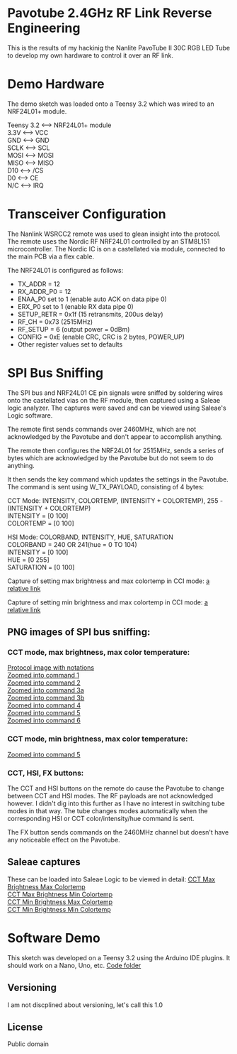 # Pavotube 2.4GHz RF Link Reverse Engineering

This is the results of my hackinig the Nanlite PavoTube II 30C RGB LED Tube to develop my own hardware to control it over an RF link.

# Demo Hardware
The demo sketch was loaded onto a Teensy 3.2 which was wired to an NRF24L01+ module.<br />

Teensy 3.2  <--> NRF24L01+ module<br />
3.3V <--> VCC<br />
GND  <--> GND<br />
SCLK <--> SCL<br />
MOSI <--> MOSI<br />
MISO <--> MISO<br />
D10  <--> /CS<br />
D0   <--> CE<br />
N/C  <--> IRQ<br />

# Transceiver Configuration

The Nanlink WSRCC2 remote was used to glean insight into the protocol. The remote uses the Nordic RF NRF24L01 controlled by an STM8L151 microcontroller. The Nordic IC is on a castellated via module, connected to the main PCB via a flex cable.<br />

The NRF24L01 is configured as follows:
- TX_ADDR = 12<br />
- RX_ADDR_P0 = 12<br />
- ENAA_P0 set to 1 (enable auto ACK on data pipe 0)<br />
- ERX_P0 set to 1 (enable RX data pipe 0)<br />
- SETUP_RETR = 0x1f (15 retransmits, 200us delay)<br />
- RF_CH = 0x73 (2515MHz)<br />
- RF_SETUP = 6 (output power = 0dBm)<br />
- CONFIG = 0xE (enable CRC, CRC is 2 bytes, POWER_UP)<br />
- Other register values set to defaults<br />

# SPI Bus Sniffing

The SPI bus and NRF24L01 CE pin signals were sniffed by soldering wires onto the castellated vias on the RF module, then captured using a Saleae logic analyzer. The captures were saved and can be viewed using Saleae's Logic software.

The remote first sends commands over 2460MHz, which are not acknowledged by the Pavotube and don't appear to accomplish anything.

The remote then configures the NRF24L01 for 2515MHz, sends a series of bytes which are acknowledged by the Pavotube but do not seem to do anything.

It then sends the key command which updates the settings in the Pavotube. The command is sent using W_TX_PAYLOAD, consisting of 4 bytes:

CCT Mode: INTENSITY, COLORTEMP, (INTENSITY + COLORTEMP), 255 - (INTENSITY + COLORTEMP)<br />
    INTENSITY = [0 100]<br />
    COLORTEMP = [0 100]<br />

HSI Mode: COLORBAND, INTENSITY, HUE, SATURATION<br />
    COLORBAND = 240 OR 241(hue = 0 TO 104)<br />
    INTENSITY = [0 100]<br />
    HUE = [0 255]<br />
    SATURATION = [0 100]<br />


Capture of setting max brightness and max colortemp in CCI mode: [a relative link](spi_captures/CCI_max_brightness_max_colortemp.sal)<br />

Capture of setting min brightness and max colortemp in CCI mode: [a relative link](spi_captures/CCI_min_brightness_max_colortemp.sal)<br />


## PNG images of SPI bus sniffing:

### CCT mode, max brightness, max color temperature:
[Protocol image with notations](spi_captures/CCT_max_brightness_max_colortemp_overview.png)<br />
[Zoomed into command 1](spi_captures/CCT_max_brightness_max_colortemp_cmd1.png)<br />
[Zoomed into command 2](spi_captures/CCT_max_brightness_max_colortemp_cmd2.png)<br />
[Zoomed into command 3a](spi_captures/CCT_max_brightness_max_colortemp_cmd3a.png)<br />
[Zoomed into command 3b](spi_captures/CCT_max_brightness_max_colortemp_cmd3b.png)<br />
[Zoomed into command 4](spi_captures/CCT_max_brightness_max_colortemp_cmd4.png)<br />
[Zoomed into command 5](spi_captures/CCT_max_brightness_max_colortemp_cmd5.png)<br />
[Zoomed into command 6](spi_captures/CCT_max_brightness_max_colortemp_cmd6.png)<br />

### CCT mode, min brightness, max color temperature:
[Zoomed into command 5](spi_captures/CCT_min_brightness_max_colortemp_cmd.png)

### CCT, HSI, FX buttons:
The CCT and HSI buttons on the remote do cause the Pavotube to change between CCT and HSI modes. The RF payloads are not acknowledged however. I didn't dig into this further as I have no interest in switching tube modes in that way. The tube changes modes automatically when the corresponding HSI or CCT color/intensity/hue command is sent.

The FX button sends commands on the 2460MHz channel but doesn't have any noticeable effect on the Pavotube.

## Saleae captures
These can be loaded into Saleae Logic to be viewed in detail:
[CCT Max Brightness Max Colortemp](C:\Users\Ray\Documents\GitHub\pavotube\spi_captures\CCT_max_brightness_max_colortemp.sal)<br />
[CCT Max Brightness Min Colortemp](C:\Users\Ray\Documents\GitHub\pavotube\spi_captures\CCT_max_brightness_min_colortemp.sal)<br />
[CCT Min Brightness Max Colortemp](C:\Users\Ray\Documents\GitHub\pavotube\spi_captures\CCT_min_brightness_max_colortemp.sal)<br />
[CCT Min Brightness Min Colortemp](C:\Users\Ray\Documents\GitHub\pavotube\spi_captures\CCT_min_brightness_min_colortemp.sal)<br />


# Software Demo

This sketch was developed on a Teensy 3.2 using the Arduino IDE plugins. It should work on a Nano, Uno, etc.
[Code folder](C:\Users\Ray\Documents\GitHub\pavotube\pavotube_demo_sketch\pavotube_demo_sketch.ino)


## Versioning

I am not discplined about versioning, let's call this 1.0

## License

Public domain
